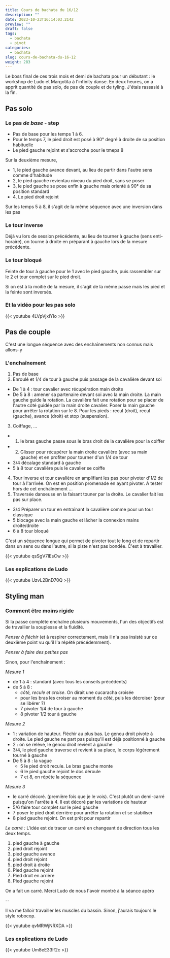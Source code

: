 ```yaml
---
title: Cours de bachata du 16/12
description: ""
date: 2023-10-23T16:14:03.214Z
preview: ""
draft: false
tags:
  - bachata
  - pivot
categories:
  - bachata
slug: cours-de-bachata-du-16-12
weight: 283
---
```


Le boss final de ces trois mois et demi de bachata pour un débutant : le workshop de Ludo et Margotita à l'infinity danse. En deux heures, on a apprit quantité de pas solo, de pas de couple et de tyling. J'étais rassasié à la fin. 

## Pas solo

### Le pas _de base_ - step

- Pas de base pour les temps 1 à 6. 
- Pour le temps 7, le pied droit est posé à 90° degré à droite de sa position habituelle
- Le pied gauche rejoint et s'accroche pour le tmeps 8

Sur la deuxième mesure, 
- 1, le pied gauche avance devant, au lieu de partir dans l'autre sens comme d'habitude
- 2, le pied gauche revientau niveau du pied droit, sans se poser
- 3, le pied gauche se pose enfin à gauche mais orienté à 90° de sa position standard
- 4, Le pied droit rejoint

Sur les temps 5 à 8, il s'agit de la même séquence avec une inversion dans les pas 


### Le tour inverse

Déjà vu lors de session précédente, au lieu de tourner à gauche (sens enti-horaire), on tourne à droite en préparant à gauche lors de la mesure précédente.

### Le tour bloqué

Feinte de tour à gauche pour le 1 avec le pied gauche, puis rassembler sur le 2 et tour complet sur le pied droit. 

Si on est à la moitié de la mesure, il s'agit de la même passe mais les pied et la feinte sont inversés. 

### Et la vidéo pour les pas solo

{{< youtube 4LVpVjxlYIo >}}

## Pas de couple

C'est une longue séquence avec des enchaînements non connus mais allons-y

### L'enchaînement

1. Pas de base
2. Enroulé et *1/4* de tour à gauche puis passage de la cavalière devant soi
  - De 1 à 4 : tour cavalier avec récupération main droite 
  - De 5 à 8 : amener sa partenaire devant soi avec la main droite. La main gauche guide la rotation. La cavalière fait une rotation pour se placer de l'autre côté guidée par la main droite cavalier. Poser la main gauche pour arrêter la rotation sur le 8. Pour les pieds : recul (droit), recul (gauche), avance (droit) et stop (suspension).    
3. Coiffage, ...
  - 1. le bras gauche passe sous le bras droit de la cavalière pour la coiffer
  - 2. Glisser pour récupérer la main droite cavalière (avec sa main gauche) et en profiter pour tourner d'un *1/4* de tour
  - 3/4 décalage standard à gauche
  - 5 à 8 tour cavalière puis le cavalier se coiffe
4. Tour inverse et tour cavalière en amplifiant les pas pour pivoter d'*1/2* de tour à l'arrivée. On est en position promenade en ayant pivoter. A tester hors de cet enchaînement ...
5. Traversée danseuse en la faisant touner par la  droite. Le cavalier fait les pas sur place. 
- 3/4 Préparer un tour en entraînant la cavalière comme pour un tour classique
- 5 blocage avec la main gauche et lâcher la connexion mains droite/droite
- 6 à 8 tour bloqué

C'est un séquence longue qui permet de pivoter tout le long et de repartir dans un sens ou dans l'autre, si la piste n'est pas bondée. C'est à travailler.

{{< youtube qsSgV7lEsCw >}}

### Les explications de Ludo

{{< youtube UzvL2BnD70Q >}}

## Styling man

### Comment être moins rigide

Si la passe complète enchaîne plusieurs mouvements, l'un des objectifs est de travailler la souplesse et la fluidité. 

_Penser à fléchir_ (et à respirer correctement, mais il n'a pas insisté sur ce deuxième point vu qu'il l'a répété précédemment).

_Penser à faire des petites pas_

Sinon, pour l'enchaînement :

*Mesure 1*
- de 1 à 4 : standard (avec tous les conseils précédents)
- de 5 à 8 :
  * _côté, recule et croise_. On dirait une cucaracha croisée
  * pour les bras les croiser au moment du _côté_, puis les décroiser (pour se libérer ?)
  * 7 pivoter 1/4 de tour à gauche
  * 8 pivoter 1/2 tour à gauche

*Mesure 2*
- 1 : variation de hauteur. Fléchir au plus bas. Le genou droit pivote à droite. Le pied gauche ne part pas puisqu'il est déjà positionné à gauche
- 2 : on se relève, le genou droit revient à gauche
- 3/4, le pied gauche traverse et revient à sa place, le corps légèrement tourné à gauche
- De 5 à 8 : la vague
  * 5 le pied droit recule. Le bras gauche monte
  * 6 le pied gauche rejoint le dos déroule
  * 7 et 8, on répète la séquence 

*Mesure 3*
- le carré décoré. (première fois que je le vois). C'est plutôt un demi-carré puisqu'on l'arrête à 4. Il est décoré par les variations de hauteur
- 5/6 faire tour complet sur le pied gauche
- 7 poser le pied droit derrière pour arrêter la rotation et se stabiliser
- 8 pied gauche rejoint. On est prêt pour repartir


_Le carré :_
L'idée est de tracer un carré en changeant de direction tous les deux temps. 

1. pied gauche à gauche
2. pied droit rejoint 
3. pied gauche avance 
4. pied droit rejoint
5. pied droit à droite
6. Pied gauche rejoint
7. Pied droit en arrière
8. Pied gauche rejoint

On a fait un carré. Merci Ludo de nous l'avoir montré à la séance apéro 

-- 

Il va me falloir travailler les muscles du bassin. Sinon, j'aurais toujours le style robocop.

{{< youtube qvMRWjNRXDA >}}

### Les explications de Ludo

{{< youtube Um8eE33lf2c >}}

